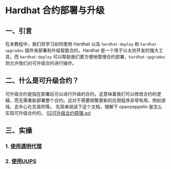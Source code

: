 # Hardhat 合约部署与升级

## 一、引言
在本教程中，我们将学习如何使用 Hardhat 以及 `hardhat-deploy` 和 `hardhat-upgrades` 插件来部署和升级智能合约。Hardhat 是一个用于以太坊开发的强大工具，而 `hardhat-deploy` 可以帮助我们更方便地管理合约部署，`hardhat-upgrades` 则允许我们对可升级合约进行操作。

## 二、什么是可升级合约？
可升级合约是指在部署后可以进行升级的合约。这意味着我们可以修改合约的逻辑，而无需重新部署整个合约。这对于需要频繁更新的应用程序非常有用，例如游戏、去中心化交易所等。
先简单阅读下这个文档，理解下 openzeppelin 是怎么实现可升级合约的。
[02可升级合约原理.sol](./02可升级合约原理.md)

## 三、实操

### 1. [使用透明代理 ](./04透明代理.md)


### 2. [使用UUPS](./05UUPS.md)



